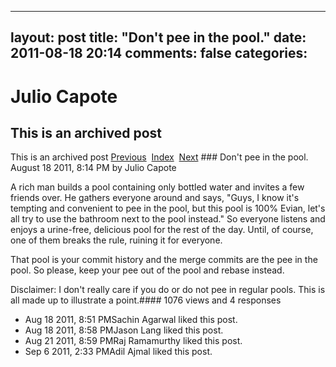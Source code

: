 ---
 layout: post
 title: "Don't pee in the pool."
 date: 2011-08-18 20:14
 comments: false
 categories:
 ---

 # Julio Capote
## This is an archived post
This is an archived post
[Previous](../../../posts/2011/09/render-image-links-directly-inside-adium.html)  [Index](../../../index.html)  [Next](../../../posts/2011/07/sane-lion-gestures.html) ### Don't pee in the pool.
August 18 2011,  8:14 PM by Julio Capote

A rich man builds a pool containing only bottled water and invites a few friends over. He gathers everyone around and says, "Guys, I know it's tempting and convenient to pee in the pool, but this pool is 100% Evian, let's all try to use the bathroom next to the pool instead." So everyone listens and enjoys a urine-free, delicious pool for the rest of the day. Until, of course, one of them breaks the rule, ruining it for everyone.

That pool is your commit history and the merge commits are the pee in the pool. So please, keep your pee out of the pool and rebase instead.

Disclaimer: I don't really care if you do or do not pee in regular pools. This is all made up to illustrate a point.#### 1076 views and 4 responses

- Aug 18 2011,  8:51 PMSachin Agarwal liked this post.
- Aug 18 2011,  8:58 PMJason Lang liked this post.
- Aug 21 2011,  8:59 PMRaj Ramamurthy liked this post.
- Sep  6 2011,  2:33 PMAdil Ajmal liked this post.

